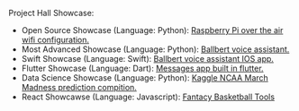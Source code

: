 Project Hall Showcase:

  - Open Source Showcase (Language: Python): [Raspberry Pi over the air wifi configuration.](https://github.com/seesi8/OTA-Wifi-Configuration)
  - Most Advanced Showcase (Language: Python): [Ballbert voice assistant.](https://github.com/Ballbert-LLC/ballbert)
  - Swift Showcase (Language: Swift): [Ballbert voice assistant IOS app.](https://github.com/seesi8/Ballbert_IOS)
  - Flutter Showcase (Language: Dart): [Messages app built in flutter.](https://github.com/seesi8/messages)
  - Data Science Showcase (Language: Python): [Kaggle NCAA March Madness prediction compition.](https://www.kaggle.com/code/samuelliebert/mmfinal/output)
  - React Showcawse (Language: Javascript): [Fantacy Basketball Tools](https://github.com/seesi8/basketball)


<!---
seesi8/seesi8 is a ✨ special ✨ repository because its `README.md` (this file) appears on your GitHub profile.
You can click the Preview link to take a look at your changes.
--->
